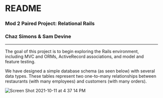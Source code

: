 # README

### Mod 2 Paired Project: Relational Rails
### Chaz Simons & Sam Devine
---

The goal of this project is to begin exploring the Rails environment, including MVC and ORMs, ActiveRecord associations, and model and feature testing.

We have designed a simple database schema (as seen below) with several data types. These tables represent two one-to-many relationships between restaurants (with many employees) and customers (with many orders).

![Screen Shot 2021-10-11 at 4 37 14 PM](https://user-images.githubusercontent.com/83791467/137365968-5a10a40e-da02-44f4-9b57-e538966705d4.png)
